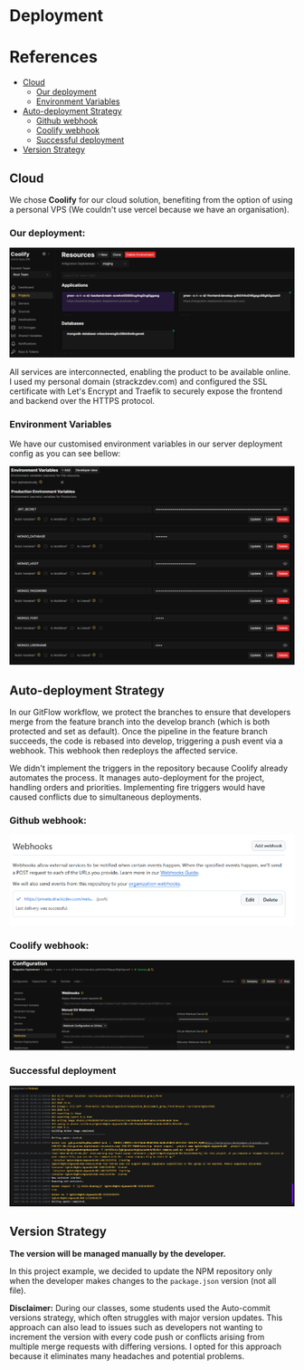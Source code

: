 # Deployment

# References
- [Cloud](#cloud)
  - [Our deployment](#our-deployment)
  - [Environment Variables](#environment-variables)
- [Auto-deployment Strategy](#auto-deployment-strategy)
  - [Github webhook](#github-webhook)
  - [Coolify webhook](#coolify-webhook)
  - [Successful deployment](#successful-deployment)
- [Version Strategy](#version-strategy)

## Cloud
We chose **Coolify** for our cloud solution, benefiting from the option of using a personal VPS (We couldn't use vercel because we have an organisation).

### **Our deployment:**
![Image placeholder](img/coolify_deployment.png)

All services are interconnected, enabling the product to be available online. I used my personal domain (strackzdev.com) and configured the SSL certificate with Let's Encrypt and Traefik to securely expose the frontend and backend over the HTTPS protocol.

### **Environment Variables**
We have our customised environment variables in our server deployment config as you can see bellow:

![Image placeholder](img/env_variables.png)


## Auto-deployment Strategy
In our GitFlow workflow, we protect the branches to ensure that developers merge from the feature branch into the develop branch (which is both protected and set as default). Once the pipeline in the feature branch succeeds, the code is rebased into develop, triggering a push event via a webhook. This webhook then redeploys the affected service.

We didn't implement the triggers in the repository because Coolify already automates the process. It manages auto-deployment for the project, handling orders and priorities. Implementing fire triggers would have caused conflicts due to simultaneous deployments.

### **Github webhook:**
![Image placeholder](img/webhook_github.png)

### **Coolify webhook:**
![Image placeholder](img/webhook_coolify.png)

### **Successful deployment**
![Image placeholder](img/successful_deployment.png)

## Version Strategy

**The version will be managed manually by the developer.**

In this project example, we decided to update the NPM repository only when the developer makes changes to the `package.json` version (not all file).

**Disclaimer:** During our classes, some students used the Auto-commit versions strategy, which often struggles with major version updates. This approach can also lead to issues such as developers not wanting to increment the version with every code push or conflicts arising from multiple merge requests with differing versions. I opted for this approach because it eliminates many headaches and potential problems.